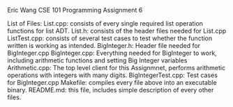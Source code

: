 Eric Wang
CSE 101 
Programming Assignment 6

List of Files:
List.cpp: consists of every single required list operation functions for list ADT.
List.h: consists of the header files needed for List.cpp
ListTest.cpp: consists of several test cases to test whether the function written is working as intended.
BigInteger.h: Header file needed for BigInteger.cpp
BigInteger.cpp: Everything needed for BigInteger to work, including arithmetic functions and setting Big Integer variables
Arithmetic.cpp: The top level client for this Assignmnet, performs arithmetic operations with integers with many digits.
BigIntegerTest.cpp: Test cases for BigInteger.cpp
Makefile: compiles every file above into an executable binary.
README.md: this file, includes simple description of every other files.
